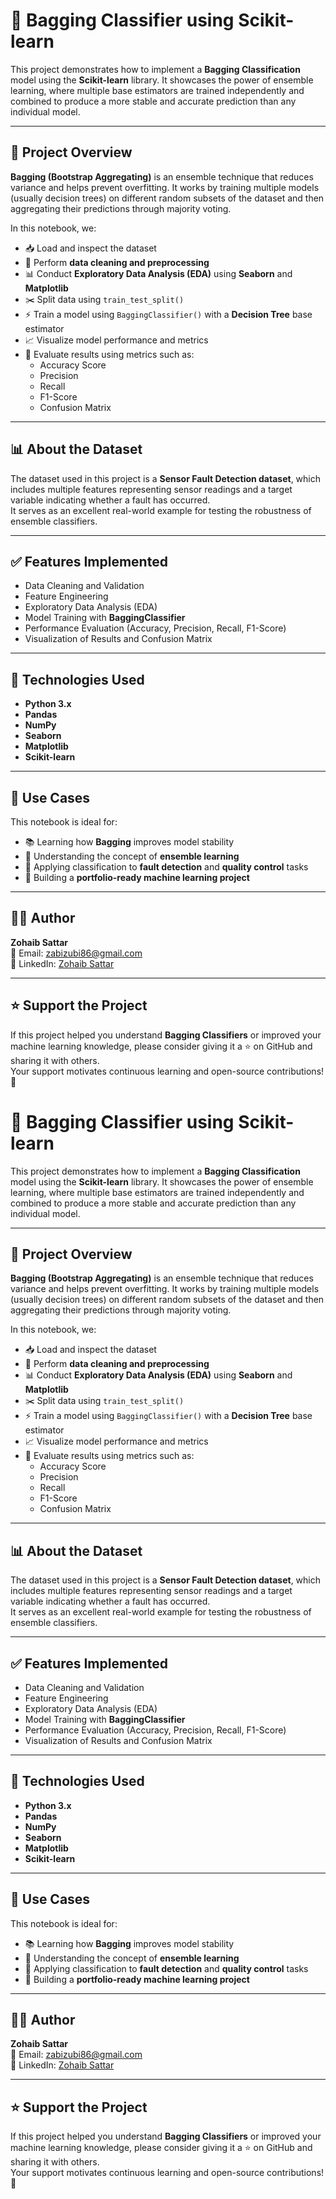 # 🎯 Bagging Classifier using Scikit-learn

This project demonstrates how to implement a **Bagging Classification** model using the **Scikit-learn** library. It showcases the power of ensemble learning, where multiple base estimators are trained independently and combined to produce a more stable and accurate prediction than any individual model.

---

## 📘 Project Overview
**Bagging (Bootstrap Aggregating)** is an ensemble technique that reduces variance and helps prevent overfitting. It works by training multiple models (usually decision trees) on different random subsets of the dataset and then aggregating their predictions through majority voting.

In this notebook, we:

- 📥 Load and inspect the dataset  
- 🧹 Perform **data cleaning and preprocessing**  
- 📊 Conduct **Exploratory Data Analysis (EDA)** using **Seaborn** and **Matplotlib**  
- ✂️ Split data using `train_test_split()`  
- ⚡ Train a model using `BaggingClassifier()` with a **Decision Tree** base estimator  
- 📈 Visualize model performance and metrics  
- 📏 Evaluate results using metrics such as:  
  - Accuracy Score  
  - Precision  
  - Recall  
  - F1-Score  
  - Confusion Matrix  

---

## 📊 About the Dataset
The dataset used in this project is a **Sensor Fault Detection dataset**, which includes multiple features representing sensor readings and a target variable indicating whether a fault has occurred.  
It serves as an excellent real-world example for testing the robustness of ensemble classifiers.

---

## ✅ Features Implemented
- Data Cleaning and Validation  
- Feature Engineering  
- Exploratory Data Analysis (EDA)  
- Model Training with **BaggingClassifier**  
- Performance Evaluation (Accuracy, Precision, Recall, F1-Score)  
- Visualization of Results and Confusion Matrix  

---

## 🧪 Technologies Used
- **Python 3.x**  
- **Pandas**  
- **NumPy**  
- **Seaborn**  
- **Matplotlib**  
- **Scikit-learn**

---

## 📂 Use Cases
This notebook is ideal for:

- 📚 Learning how **Bagging** improves model stability  
- 🧠 Understanding the concept of **ensemble learning**  
- 💼 Applying classification to **fault detection** and **quality control** tasks  
- 🧳 Building a **portfolio-ready machine learning project**  

---

## 👨‍💻 Author
**Zohaib Sattar**  
📧 Email: [zabizubi86@gmail.com](mailto:zabizubi86@gmail.com)  
🔗 LinkedIn: [Zohaib Sattar](https://www.linkedin.com/in/zohaib-sattar)

---

## ⭐️ Support the Project
If this project helped you understand **Bagging Classifiers** or improved your machine learning knowledge, please consider giving it a ⭐ on GitHub and sharing it with others.  
Your support motivates continuous learning and open-source contributions! 🚀
# 🎯 Bagging Classifier using Scikit-learn

This project demonstrates how to implement a **Bagging Classification** model using the **Scikit-learn** library. It showcases the power of ensemble learning, where multiple base estimators are trained independently and combined to produce a more stable and accurate prediction than any individual model.

---

## 📘 Project Overview
**Bagging (Bootstrap Aggregating)** is an ensemble technique that reduces variance and helps prevent overfitting. It works by training multiple models (usually decision trees) on different random subsets of the dataset and then aggregating their predictions through majority voting.

In this notebook, we:

- 📥 Load and inspect the dataset  
- 🧹 Perform **data cleaning and preprocessing**  
- 📊 Conduct **Exploratory Data Analysis (EDA)** using **Seaborn** and **Matplotlib**  
- ✂️ Split data using `train_test_split()`  
- ⚡ Train a model using `BaggingClassifier()` with a **Decision Tree** base estimator  
- 📈 Visualize model performance and metrics  
- 📏 Evaluate results using metrics such as:  
  - Accuracy Score  
  - Precision  
  - Recall  
  - F1-Score  
  - Confusion Matrix  

---

## 📊 About the Dataset
The dataset used in this project is a **Sensor Fault Detection dataset**, which includes multiple features representing sensor readings and a target variable indicating whether a fault has occurred.  
It serves as an excellent real-world example for testing the robustness of ensemble classifiers.

---

## ✅ Features Implemented
- Data Cleaning and Validation  
- Feature Engineering  
- Exploratory Data Analysis (EDA)  
- Model Training with **BaggingClassifier**  
- Performance Evaluation (Accuracy, Precision, Recall, F1-Score)  
- Visualization of Results and Confusion Matrix  

---

## 🧪 Technologies Used
- **Python 3.x**  
- **Pandas**  
- **NumPy**  
- **Seaborn**  
- **Matplotlib**  
- **Scikit-learn**

---

## 📂 Use Cases
This notebook is ideal for:

- 📚 Learning how **Bagging** improves model stability  
- 🧠 Understanding the concept of **ensemble learning**  
- 💼 Applying classification to **fault detection** and **quality control** tasks  
- 🧳 Building a **portfolio-ready machine learning project**  

---

## 👨‍💻 Author
**Zohaib Sattar**  
📧 Email: [zabizubi86@gmail.com](mailto:zabizubi86@gmail.com)  
🔗 LinkedIn: [Zohaib Sattar](https://www.linkedin.com/in/zohaib-sattar)

---

## ⭐️ Support the Project
If this project helped you understand **Bagging Classifiers** or improved your machine learning knowledge, please consider giving it a ⭐ on GitHub and sharing it with others.  
Your support motivates continuous learning and open-source contributions! 🚀
